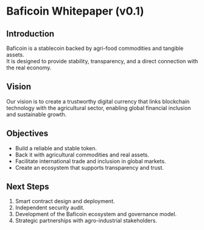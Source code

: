 # Baficoin Whitepaper (v0.1)

## Introduction
Baficoin is a stablecoin backed by agri-food commodities and tangible assets.  
It is designed to provide stability, transparency, and a direct connection with the real economy.

## Vision
Our vision is to create a trustworthy digital currency that links blockchain technology with the agricultural sector, enabling global financial inclusion and sustainable growth.

## Objectives
- Build a reliable and stable token.
- Back it with agricultural commodities and real assets.
- Facilitate international trade and inclusion in global markets.
- Create an ecosystem that supports transparency and trust.

## Next Steps
1. Smart contract design and deployment.  
2. Independent security audit.  
3. Development of the Baficoin ecosystem and governance model.  
4. Strategic partnerships with agro-industrial stakeholders.  
